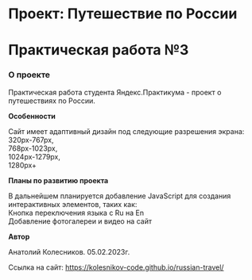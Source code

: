 # Проект: Путешествие по России

# Практическая работа №3

### О проекте

Практическая работа студента Яндекс.Практикума - проект о путешествиях по России.

**Особенности**

Сайт имеет адаптивный дизайн под следующие разрешения экрана:
<br>320px-767px,
<br>768px-1023px,
<br>1024px-1279px,
<br>1280px+

**Планы по развитию проекта**

В дальнейшем планируется добавление JavaScript для создания интерактивных элементов, таких как:
<br>Кнопка переключения языка с Ru на En
<br>Добавление фотогалереи и видео на сайт

**Автор**

Анатолий Колесников. 05.02.2023г.

Ссылка на сайт: https://kolesnikov-code.github.io/russian-travel/

